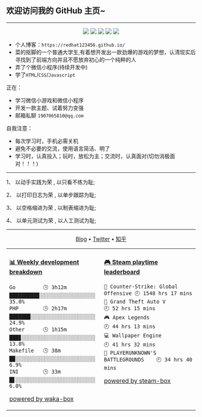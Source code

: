 ## 欢迎访问我的 __GitHub__ 主页~
---
<p align="center">
<img src="https://img.shields.io/badge/-JavaScript-e5cd0c?style=flat-square&logo=JavaScript&labelColor=f7df1e&logoColor=000" /> <img src="https://img.shields.io/badge/-TypeScript-blue?style=flat-square&logo=TypeScript&labelColor=CCEEFF&logoColor=blue" /> <img src="https://img.shields.io/badge/-Python-e5cd0c?style=flat-square&logo=Python&labelColor=f7df1e&logoColor=000" /> <img src="https://img.shields.io/badge/-Go-2793e6?style=flat-square&logo=Go&labelColor=CCEEFF&logoColor=blue" /> <img src="https://img.shields.io/badge/-HTML5-e34f26?style=flat-square&logo=HTML5&logoColor=fff" />
</p>

* 个人博客：`https://redhat123456.github.io/`
* 菜的抠脚的一个普通大学生,有着想开发出一款劲爆的游戏的梦想，认清现实后寻找到了前端方向并且不愿放弃初心的一个纯粹的人
* 弄了个微信小程序(持续开发中)
* 学了`HTML`/`CSS`/`Javascript`

正在：

* 学习微信小游戏和微信小程序
* 开发一款主题、试着努力变强
* 邮箱私聊 `1907065810@qq.com`

自我注意：
* 每次学习时，手机必需关机
* 避免不必要的交流，使用语言简洁、明了
* 学习时，认真投入；玩时，放松为主；交流时，认真面对(切勿消极面对！！！)
---
1、 以动手实践为荣 , 以只看不练为耻;

2、 以打印日志为荣 , 以单步跟踪为耻;

3、 以空格缩进为荣 , 以制表缩进为耻;

4、 以单元测试为荣 , 以人工测试为耻;

----

<p align="center">
  <a href="https://redhat23456.github.io" target="_blank">Blog</a> •
  <a href="https://twitter.com/Tanger77300402" target="_blank">Twitter</a> •
  <a href="https://www.zhihu.com/people/lan-de-qi-ming-liao-5" target="_blank">知乎</a>
</p>


<table>
<tr>
<td valign="top" width="50%">

<!-- waka-box start -->
<script src="https://gist.github.com/redhat123456/4ee62e60852b37982d499d809324675b.js"></script>
#### <a href="https://gist.github.com/4ee62e60852b37982d499d809324675b" target="_blank">📊 Weekly development breakdown</a>
```text
Go         🕓 3h12m █████████▊░░░░░░░░░░░░░░░░░░ 35.0%
PHP        🕓 2h17m ██████▉░░░░░░░░░░░░░░░░░░░░░ 24.9%
Other      🕓 1h15m ███▊░░░░░░░░░░░░░░░░░░░░░░░░ 13.8%
Makefile   🕓 38m   █▉░░░░░░░░░░░░░░░░░░░░░░░░░░  6.9%
INI        🕓 33m   █▋░░░░░░░░░░░░░░░░░░░░░░░░░░  6.0%
```
<!-- Powered by https://github.com/YouEclipse/waka-box . -->
<!-- waka-box end -->

[powered by waka-box](https://github.com/redhat123456/waka-box)

</td>
<td valign="top" width="50%">

<!-- steam-box start -->
#### <a href="https://gist.github.com/4ba415adb0cbbc59f56a8e44fe24b5d1" target="_blank">🎮 Steam playtime leaderboard</a>
```text
🔫 Counter-Strike: Global Offensive 🕘 1548 hrs 17 mins
🚓 Grand Theft Auto V               🕘 52 hrs 15 mins
🎮 Apex Legends                     🕘 44 hrs 13 mins
💻 Wallpaper Engine                 🕘 41 hrs 32 mins
🍳 PLAYERUNKNOWN'S BATTLEGROUNDS    🕘 34 hrs 40 mins
```
<!-- Powered by https://github.com/YouEclipse/steam-box . -->
<!-- steam-box end -->

[powered by steam-box](https://github.com/redhat123456/steam-box)

</td>
</tr>
</table>